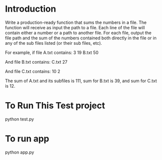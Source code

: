 # Introduction
Write a production-ready function that sums the numbers in a file. The function will receive as input the path to a file. Each line of the file will contain either a number or a path to another file. For each file, output the file path and the sum of the numbers contained both directly in the file or in any of the sub files listed (or their sub files, etc).

For example, if file A.txt contains:
3
19
B.txt
50

And file B.txt contains:
C.txt
27

And file C.txt contains:
10
2

The sum of A.txt and its subfiles is 111, sum for B.txt is 39, and sum for C.txt is 12.

# To Run This Test project 

python test.py 

# To run app 

python app.py

